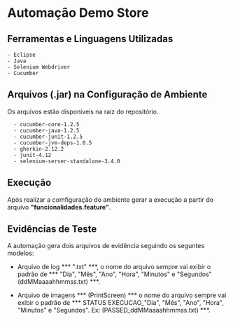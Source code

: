 # Automação Demo Store

## Ferramentas e Linguagens Utilizadas

    - Eclipse
    - Java
    - Selenium Webdriver
    - Cucumber
  
 ## Arquivos (.jar) na Configuração de Ambiente
  
 Os arquivos estão disponíveis na raiz do repositório.

      - cucumber-core-1.2.5
      - cucumber-java-1.2.5
      - cucumber-junit-1.2.5
      - cucumber-jvm-deps-1.0.5
      - gherkin-2.12.2
      - junit-4.12
      - selenium-server-standalone-3.4.0
  
## Execução

Após realizar a comfiguração do ambiente gerar a execução a partir do arquivo **"funcionalidades.feature"**.

## Evidências de Teste

A automação gera dois arquivos de evidência seguindo os seguntes modelos:

  - Arquivo de log *** ".txt" ***, o nome do arquivo sempre vai exibir o padrão de *** "Dia", "Mês", "Ano", "Hora", "Minutos" e "Segundos" (ddMMaaaahhmmss.txt) ***.
  
  - Arquivo de imagens *** (PrintScreen) *** o nome do arquivo sempre vai exibir o padrão de *** STATUS EXECUCAO_"Dia", "Mês", "Ano", "Hora", "Minutos" e "Segundos". Ex: (PASSED_ddMMaaaahhmmss.txt) ***.
